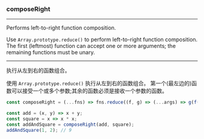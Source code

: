 ### composeRight

------------

Performs left-to-right function composition.

Use `Array.prototype.reduce()` to perform left-to-right function composition.
The first (leftmost) function can accept one or more arguments; the remaining functions must be unary.

------------

执行从左到右的函数组合。

使用 `Array.prototype.reduce()` 执行从左到右的函数组合。
第一个(最左边的)函数可以接受一个或多个参数;其余的函数必须是接收一个参数的函数。

```js
const composeRight = (...fns) => fns.reduce((f, g) => (...args) => g(f(...args)));
```

```js
const add = (x, y) => x + y;
const square = x => x * x;
const addAndSquare = composeRight(add, square);
addAndSquare(1, 2); // 9
```
